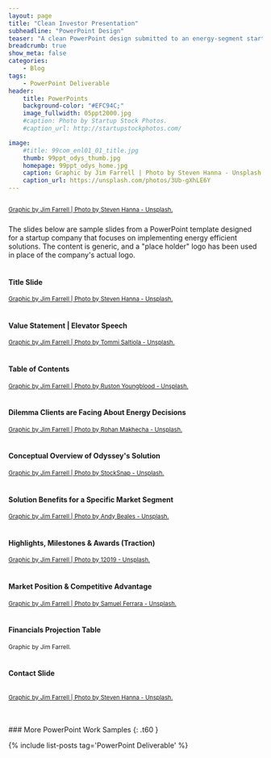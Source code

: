 ```yaml
---
layout: page
title: "Clean Investor Presentation"
subheadline: "PowerPoint Design"
teaser: "A clean PowerPoint design submitted to an energy-segment startup with a social conscience."
breadcrumb: true
show_meta: false
categories:
    - Blog
tags:
    - PowerPoint Deliverable
header:
    title: PowerPoints
    background-color: "#EFC94C;"
    image_fullwidth: 05ppt2000.jpg
    #caption: Photo by Startup Stock Photos.
    #caption_url: http://startupstockphotos.com/

image:
    #title: 99com_enl01_01_title.jpg
    thumb: 99ppt_odys_thumb.jpg
    homepage: 99ppt_odys_home.jpg
    caption: Graphic by Jim Farrell | Photo by Steven Hanna - Unsplash.
    caption_url: https://unsplash.com/photos/3Ub-gXhLE6Y
---
```

<!--more-->
<p style="margin:0;"><img src="{{ site.urlimg }}99ppt_odys_title.jpg" alt=""></p>
<p><a href="https://unsplash.com/photos/3Ub-gXhLE6Y"><small>Graphic by Jim Farrell | Photo by Steven Hanna - Unsplash.</small></a></p>

### <General Lead in Description>
The slides below are sample slides from a PowerPoint template designed for a startup company that focuses on implementing energy efficient solutions. The content is generic, and a "place holder" logo has been used in place of the company's actual logo.
<br><br>

<!--Slide 01-->
#### Title Slide
<p style="margin:0;"><img src="{{ site.urlimg }}99ppt_odys_zslide01.jpg" alt=""></p>
<p style="margin:0;"><a href="https://unsplash.com/photos/3Ub-gXhLE6Y"><small>Graphic by Jim Farrell | Photo by Steven Hanna - Unsplash.</small></a></p>
<br>

<!--Slide 02-->
#### Value Statement | Elevator Speech
<p style="margin:0;"><img src="{{ site.urlimg }}99ppt_odys_zslide02.jpg" alt=""></p>
<p style="margin:0;"><a href="https://unsplash.com/photos/1nBvotYiZQI"><small>Graphic by Jim Farrell | Photo by Tommi Saltiola - Unsplash.</small></a></p>
<br>

<!--Slide 03-->
#### Table of Contents
<p style="margin:0;"><img src="{{ site.urlimg }}99ppt_odys_zslide03.jpg" alt=""></p>
<p style="margin:0;"><a href="https://unsplash.com/photos/U1POHKqXYKs"><small>Graphic by Jim Farrell | Photo by Ruston Youngblood - Unsplash.</small></a></p>
<br>

<!--Slide 04-->
#### Dilemma Clients are Facing About Energy Decisions
<p style="margin:0;"><img src="{{ site.urlimg }}99ppt_odys_zslide04.jpg" alt=""></p>
<p style="margin:0;"><a href="https://unsplash.com/photos/jw3GOzxiSkw"><small>Graphic by Jim Farrell | Photo by Rohan Makhecha - Unsplash.</small></a></p>
<br>

<!--Slide 05-->
#### Conceptual Overview of Odyssey's Solution
<p style="margin:0;"><img src="{{ site.urlimg }}99ppt_odys_zslide05.jpg" alt=""></p>
<p style="margin:0;"><a href="https://pixabay.com/en/bulb-light-recycle-water-green-2587637/"><small>Graphic by Jim Farrell | Photo by StockSnap - Unsplash.</small></a></p>
<br>

<!--Slide 06-->
#### Solution Benefits for a Specific Market Segment
<p style="margin:0;"><img src="{{ site.urlimg }}99ppt_odys_zslide06.jpg" alt=""></p>
<p style="margin:0;"><a href="https://unsplash.com/@andybeales"><small>Graphic by Jim Farrell | Photo by Andy Beales - Unsplash.</small></a></p>
<br>

<!--Slide 07-->
#### Highlights, Milestones & Awards (Traction)
<p style="margin:0;"><img src="{{ site.urlimg }}99ppt_odys_zslide07.jpg" alt=""></p>
<p style="margin:0;"><a href="https://pixabay.com/en/germany-vineyards-landscape-scenic-1751443/"><small>Graphic by Jim Farrell | Photo by 12019 - Unsplash.</small></a></p>
<br>

<!--Slide 08-->
#### Market Position & Competitive Advantage
<p style="margin:0;"><img src="{{ site.urlimg }}99ppt_odys_zslide08.jpg" alt=""></p>
<p style="margin:0;"><a href="https://unsplash.com/photos/1527pjeb6jg"><small>Graphic by Jim Farrell | Photo by Samuel Ferrara - Unsplash.</small></a></p>
<br>

<!--Slide 09-->
#### Financials Projection Table
<p style="margin:0;"><img src="{{ site.urlimg }}99ppt_odys_zslide09.jpg" alt=""></p>
<p style="margin:0;"><small>Graphic by Jim Farrell.</small></p>
<br>

<!--Slide 10-->
#### Contact Slide
<p style="margin:0;"><img src="{{ site.urlimg }}99ppt_odys_zslide10.jpg" alt=""></p>
<p><a href="https://unsplash.com/photos/3Ub-gXhLE6Y"><small>Graphic by Jim Farrell | Photo by Steven Hanna - Unsplash.</small></a></p>
<br>
<br>
### More PowerPoint Work Samples
{: .t60 }

{% include list-posts tag='PowerPoint Deliverable' %}
